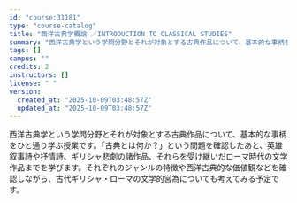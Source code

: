 ```yaml
---
id: "course:31181"
type: "course-catalog"
title: "西洋古典学概論 ／INTRODUCTION TO CLASSICAL STUDIES"
summary: "西洋古典学という学問分野とそれが対象とする古典作品について、基本的な事柄をひと通り学ぶ授業です。「古典とは何か？」という問題を確認したあと、英雄叙事詩や抒情詩、ギリシャ悲劇の諸作品、それらを受け継いだローマ時代の文学作品までを学びます。それ…"
tags: []
campus: ""
credits: 2
instructors: []
license: " "
version:
  created_at: "2025-10-09T03:48:57Z"
  updated_at: "2025-10-09T03:48:57Z"
---
```


西洋古典学という学問分野とそれが対象とする古典作品について、基本的な事柄をひと通り学ぶ授業です。「古典とは何か？」という問題を確認したあと、英雄叙事詩や抒情詩、ギリシャ悲劇の諸作品、それらを受け継いだローマ時代の文学作品までを学びます。それぞれのジャンルの特徴や西洋古典的な価値観などを確認しながら、古代ギリシャ・ローマの文学的営為についても考えてみる予定です。
